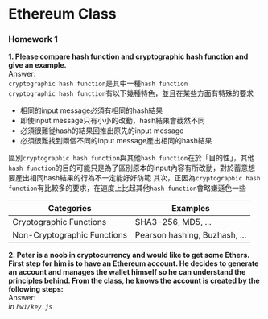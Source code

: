 # Ethereum Class

### Homework 1

**1. Please compare hash function and cryptographic hash function and give an example.**  
Answer:  
`cryptographic hash function`是其中一種`hash function`  
`cryptographic hash function`有以下幾種特色，並且在某些方面有特殊的要求
- 相同的input message必須有相同的hash結果
- 即使input message只有小小的改動，hash結果會截然不同
- 必須很難從hash的結果回推出原先的input message
- 必須很難找到兩個不同的input message產出相同的hash結果  

區別`cryptographic hash function`與其他`hash function`在於「目的性」，其他`hash function`的目的可能只是為了區別原本的input內容有所改動，對於蓄意想要產出相同hash結果的行為不一定能好好防範
其次，正因為`cryptographic hash function`有比較多的要求，在速度上比起其他`hash function`會略嫌遜色一些

|Categories|Examples
|---|---
|Cryptographic Functions|SHA3-256, MD5, ...
|Non-Cryptographic Functions|Pearson hashing, Buzhash, ...

**2. Peter is a noob in cryptocurrency and would like to get some Ethers. First step for him is to have an Ethereum account. He decides to generate an account and manages the wallet himself so he can understand the principles behind. From the class, he knows the account is created by the following steps:**  
Answer:  
*in `hw1/key.js`*
